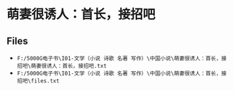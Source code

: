 # 萌妻很诱人：首长，接招吧

## Files

- `F:/5000G电子书\I01-文学（小说 诗歌 名著 写作）\中国小说\萌妻很诱人：首长，接招吧\萌妻很诱人：首长，接招吧.txt`
- `F:/5000G电子书\I01-文学（小说 诗歌 名著 写作）\中国小说\萌妻很诱人：首长，接招吧\files.txt`
